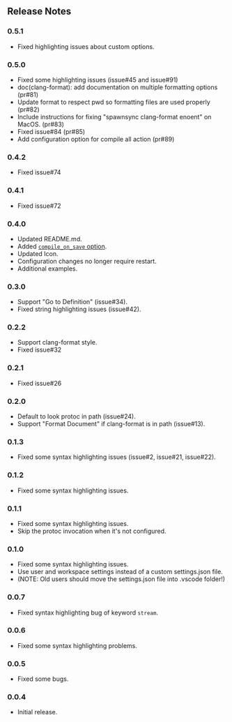 ## Release Notes

### 0.5.1
- Fixed highlighting issues about custom options.

### 0.5.0
- Fixed some highlighting issues (issue#45 and issue#91)
- doc(clang-format): add documentation on multiple formatting options (pr#81)
- Update format to respect pwd so formatting files are used properly (pr#82)
- Include instructions for fixing "spawnsync clang-format enoent" on MacOS. (pr#83)
- Fixed issue#84 (pr#85)
- Add configuration option for compile all action (pr#89)

### 0.4.2
- Fixed issue#74

### 0.4.1
- Fixed issue#72

### 0.4.0
- Updated README.md.
- Added [`compile_on_save` option](https://github.com/zxh0/vscode-proto3#fields).
- Updated Icon.
- Configuration changes no longer require restart.
- Additional examples.

### 0.3.0
- Support "Go to Definition" (issue#34).
- Fixed string highlighting issues (issue#42).

### 0.2.2
- Support clang-format style.
- Fixed issue#32

### 0.2.1
- Fixed issue#26

### 0.2.0
- Default to look protoc in path (issue#24).
- Support "Format Document" if clang-format is in path (issue#13).

### 0.1.3
- Fixed some syntax highlighting issues (issue#2, issue#21, issue#22).

### 0.1.2
- Fixed some syntax highlighting issues.

### 0.1.1
- Fixed some syntax highlighting issues.
- Skip the protoc invocation when it's not configured. 

### 0.1.0
- Fixed some syntax highlighting issues.
- Use user and workspace settings instead of a custom settings.json file. 
- (NOTE: Old users should move the settings.json file into .vscode folder!)

### 0.0.7
- Fixed syntax highlighting bug of keyword `stream`.

### 0.0.6
- Fixed some syntax highlighting problems.

### 0.0.5
- Fixed some bugs.

### 0.0.4
- Initial release.
